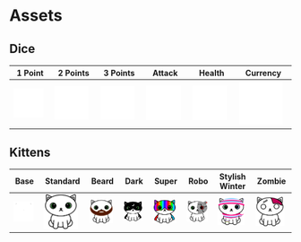 # Assets

## Dice
| 1 Point | 2 Points | 3 Points | Attack | Health | Currency |
|-|-|-|-|-|-|
| <img width="90%" src="dice/point.png"> | <img width="90%" src="dice/2_points.png"> | <img width="90%" src="dice/3_points.png"> | <img width="90%" src="dice/attack.png"> | <img width="90%" src="dice/health.png"> | <img width="90%" src="dice/currency.png"> |

## Kittens
| Base | Standard | Beard | Dark | Super | Robo | Stylish Winter | Zombie |
|-|-|-|-|-|-|-|-|
| <img width="90%" src="kittens/kitten_fill.png" background-color = "#FFFFFFFF"> | <img width="90%" src="kittens/kitten_outline.png"> | <img width="90%" src="kittens/beard_kitten_outline.png"> | <img width="90%" src="kittens/dark_kitten_outline.png"> | <img width="90%" src="kittens/super_kitten_outline.png"> | <img width="90%" src="kittens/robo_kitten_outline.png"> | <img width="90%" src="kittens/stylish_winter_kitten_outline.png"> | <img width="90%" src="kittens/zombie_kitten_outline.png"> |

